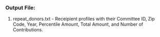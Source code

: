 
### Output File:
1. repeat_donors.txt - Receipient profiles with their Committee ID, Zip Code, Year, Percentile Amount, Total Amount, and Number of                        Contributions. 
